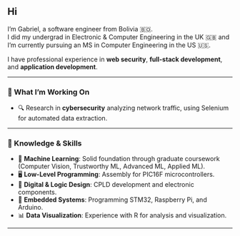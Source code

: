 ## Hi

<!--
**Gabriel-Pacheco-Martinez/Gabriel-Pacheco-Martinez** is a ✨ _special_ ✨ repository because its `README.md` (this file) appears on your GitHub profile.

Here are some ideas to get you started:

- 🔭 I’m currently working on ...
- 🌱 I’m currently learning ...
- 👯 I’m looking to collaborate on ...
- 🤔 I’m looking for help with ...
- 💬 Ask me about ...
- 📫 How to reach me: ...
- 😄 Pronouns: ...
- ⚡ Fun fact: ...
--> 

I’m Gabriel, a software engineer from Bolivia 🇧🇴.  
I did my undergrad in Electronic & Computer Engineering in the UK 🇬🇧 and I’m currently pursuing an MS in Computer Engineering in the US 🇺🇸.  

I have professional experience in **web security**, **full-stack development**, and **application development**.  

---

### 🚀 What I’m Working On  
- 🔍 Research in **cybersecurity** analyzing network traffic, using Selenium for automated data extraction.
---

### 🧠 Knowledge & Skills  
- 🤖 **Machine Learning**: Solid foundation through graduate coursework (Computer Vision, Trustworthy ML, Advanced ML, Applied ML).  
- 🖥️ **Low-Level Programming**: Assembly for PIC16F microcontrollers.  
- 🔌 **Digital & Logic Design**: CPLD development and electronic components.  
- 🔧 **Embedded Systems**: Programming STM32, Raspberry Pi, and Arduino.  
- 📊 **Data Visualization**: Experience with R for analysis and visualization.  

---
